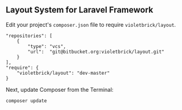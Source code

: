 ## Layout System for Laravel Framework

Edit your project's `composer.json` file to require `violetbrick/layout`.

    "repositories": [
        {
            "type": "vcs",
            "url":  "git@bitbucket.org:violetbrick/layout.git"
        }
    ],
    "require": {
        "violetbrick/layout": "dev-master"
    }

Next, update Composer from the Terminal:

    composer update
